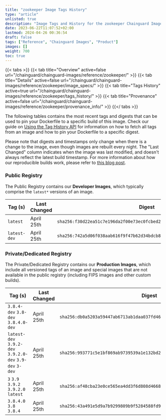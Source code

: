 ```yaml
---
title: "zookeeper Image Tags History"
type: "article"
unlisted: true
description: "Image Tags and History for the zookeeper Chainguard Image"
date: 2023-06-22T11:07:52+02:00
lastmod: 2024-04-26 00:36:54
draft: false
tags: ["Reference", "Chainguard Images", "Product"]
images: []
weight: 700
toc: true
---
```


{{< tabs >}}
{{< tab title="Overview" active=false url="/chainguard/chainguard-images/reference/zookeeper/" >}}
{{< tab title="Details" active=false url="/chainguard/chainguard-images/reference/zookeeper/image_specs/" >}}
{{< tab title="Tags History" active=true url="/chainguard/chainguard-images/reference/zookeeper/tags_history/" >}}
{{< tab title="Provenance" active=false url="/chainguard/chainguard-images/reference/zookeeper/provenance_info/" >}}
{{</ tabs >}}

The following tables contains the most recent tags and digests that can be used to pin your Dockerfile to a specific build of this image. Check our guide on [Using the Tag History API](/chainguard/chainguard-images/using-the-tag-history-api/) for information on how to fetch all tags from an image and how to pin your Dockerfile to a specific digest.

Please note that digests and timestamps only change when there is a change to the image, even though images are rebuilt every night. The "Last Changed" column indicates when the image was last modified, and doesn't always reflect the latest build timestamp. For more information about how our reproducible builds work, please refer to [this blog post](https://www.chainguard.dev/unchained/reproducing-chainguards-reproducible-image-builds).

### Public Registry
The Public Registry contains our **Developer Images**, which typically comprise the `latest*` versions of an image.

| Tag (s)       | Last Changed | Digest                                                                    |
|---------------|--------------|---------------------------------------------------------------------------|
|  `latest`     | April 25th   | `sha256:f30d22ea51c7e196da2f00e73ec0fcbed2c78bf7e6e297b26dd22191b18d09de` |
|  `latest-dev` | April 25th   | `sha256:742a5d06f038aab616f9f47b62d34bdcb80fd63469e54bddaeca6730c15b3e2a` |


### Private/Dedicated Registry
The Private/Dedicated Registry contains our **Production Images**, which include all versioned tags of an image and special images that are not available in the public registry (including FIPS images and other custom builds).

| Tag (s)                                                   | Last Changed | Digest                                                                    |
|-----------------------------------------------------------|--------------|---------------------------------------------------------------------------|
|  `3.8.4-dev` `3.8-dev` `3.8.4.0-dev`                      | April 25th   | `sha256:db0a5203a59447ab6713ab1daa037fd462eefa08ae4a08672d363c9d111c3d21` |
|  `latest-dev` `3.9.2-dev` `3.9.2.0-dev` `3.9-dev` `3-dev` | April 25th   | `sha256:993771c5e1bf869ab9739539a1e132bd2367a8f84be2eb1416d62d87f5e4e24f` |
|  `3` `3.9` `3.9.2` `3.9.2.0` `latest`                     | April 25th   | `sha256:af48cba23e0ce565ea4dd3f6d808d46684a5d8fd67ce3a272985b1a1718a79e0` |
|  `3.8.4.0` `3.8` `3.8.4`                                  | April 25th   | `sha256:43a491e5d9a7b9299809b9f5284588fd9e3318b4e53994915487d4577a1eb2b2` |

